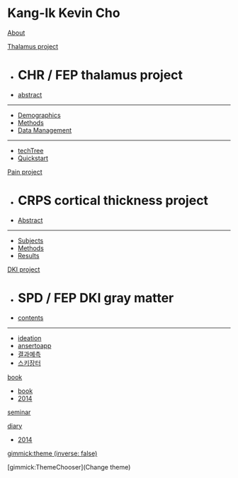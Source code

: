 # Kang-Ik Kevin Cho

[About](index.md)

[Thalamus project]()

  * # CHR / FEP thalamus project
  * [abstract](thalamusCHRFEP/intro.md)
  ----------
  * [Demographics](thalamusCHRFEP/demo.md)
  * [Methods](thalamusCHRFEP/methods.md)
  * [Data Management](thalamusCHRFEP/dataManage.md)
  ------------
  * [techTree](techtree.md)
  * [Quickstart](quickstart.md)


[Pain project]()

  * # CRPS cortical thickness project
  * [Abstract](painProject/abstract.md)
  ----------
  * [Subjects](painProject/subjects.md)
  * [Methods](painProject/corticalThickness.md)
  * [Results](painProject/results.md)

[DKI project]()

  * # SPD / FEP DKI gray matter 
  * [contents](technote.md)
  ----------
  * [ideation](ideation.md)
  * [ansertoapp](ansertoapp.md)
  * [결과예측](preresult.md)
  * [스키장터](skijangter.md)

[book]()

  * [book](book.md)
  * [2014](book2014.md)

[seminar](seminar.md)

[diary]()

  * [2014](diary2014.md)


[gimmick:theme (inverse: false)](yeti)

[gimmick:ThemeChooser](Change theme)

<!-- counter pixel for counting visitors -->
<!-- <img src="http://stats.markdown.io/mdwiki_info.gif" style="display:none;"/> -->

<script type="text/javascript">

  var _gaq = _gaq || [];
  _gaq.push(['_setAccount', 'UA-44627253-1']);
  _gaq.push(['_trackPageview']);

  (function() {
    var ga = document.createElement('script'); ga.type = 'text/javascript'; ga.async = true;
    ga.src = ('https:' == document.location.protocol ? 'https://ssl' : 'http://www') + '.google-analytics.com/ga.js';
    var s = document.getElementsByTagName('script')[0]; s.parentNode.insertBefore(ga, s);
  })();

</script>
